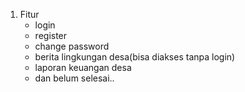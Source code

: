 1. Fitur
    - login
    - register
    - change password
    - berita lingkungan desa(bisa diakses tanpa login)
    - laporan keuangan desa
    - dan belum selesai..